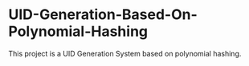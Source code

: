 # UID-Generation-Based-On-Polynomial-Hashing
This project is a UID Generation System based on polynomial hashing.
